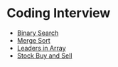 # Coding Interview

- [Binary Search](./binary_search.py)
- [Merge Sort](./merge_sort.py)
- [Leaders in Array](./array_leaders.py)
- [Stock Buy and Sell](./stock_buy_sell.py)
